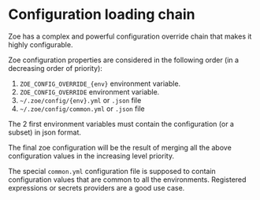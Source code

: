 # Configuration loading chain

Zoe has a complex and powerful configuration override chain that makes it highly configurable.

Zoe configuration properties are considered in the following order (in a decreasing order of priority):

1. `ZOE_CONFIG_OVERRIDE_{env}` environment variable.
2. `ZOE_CONFIG_OVERRIDE` environment variable.
3. `~/.zoe/config/{env}.yml` or `.json` file
4. `~/.zoe/config/common.yml` or `.json` file

The 2 first environment variables must contain the configuration (or a subset) in json format.

The final zoe configuration will be the result of merging all the above configuration values in the increasing level priority.

The special `common.yml` configuration file is supposed to contain configuration values that are common to all the environments. Registered expressions or secrets providers are a good use case. 
